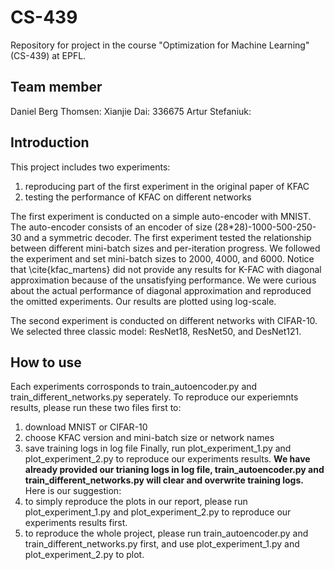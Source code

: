 # CS-439
Repository for project in the course "Optimization for Machine Learning" (CS-439) at EPFL.

## Team member ##
Daniel Berg Thomsen:
Xianjie Dai: 336675
Artur Stefaniuk:

## Introduction ##
This project includes two experiments: 
  1. reproducing part of the first experiment in the original paper of KFAC
  2. testing the performance of KFAC on different networks

The first experiment is conducted on a simple auto-encoder with MNIST. The auto-encoder consists of an encoder of size (28*28)-1000-500-250-30 and a symmetric decoder. The first experiment tested the relationship between different mini-batch sizes and per-iteration progress. We followed the experiment and set mini-batch sizes to 2000, 4000, and 6000. Notice that \cite{kfac_martens} did not provide any results for K-FAC with diagonal approximation because of the unsatisfying performance. We were curious about the actual performance of diagonal approximation and reproduced the omitted experiments. Our results are plotted using log-scale.

The second experiment is conducted on different networks with CIFAR-10. We selected three classic model: ResNet18, ResNet50, and DesNet121.

## How to use ##
Each experiments corrosponds to train_autoencoder.py and train_different_networks.py seperately.
To reproduce our experiemnts results, please run these two files first to:
  1. download MNIST or CIFAR-10
  2. choose KFAC version and mini-batch size or network names
  3. save training logs in log file
Finally, run plot_experiment_1.py and plot_experiment_2.py to reproduce our experiments results. 
**We have already provided our trianing logs in log file, train_autoencoder.py and train_different_networks.py will clear and overwrite training logs.**
Here is our suggestion:
  1. to simply reproduce the plots in our report, please run plot_experiment_1.py and plot_experiment_2.py to reproduce our experiments results first.
  2. to reproduce the whole project, please run train_autoencoder.py and train_different_networks.py first, and use plot_experiment_1.py and plot_experiment_2.py to plot.

